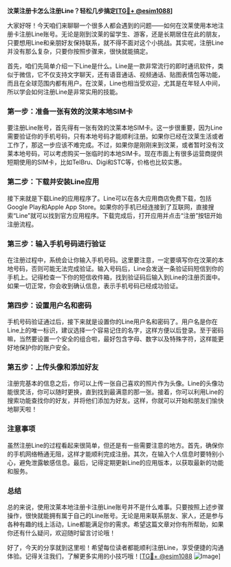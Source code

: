 **汶莱注册卡怎么注册Line？轻松几步搞定[[TG💪+ @esim1088](https://t.me/s/esim1088)]**

大家好呀！今天咱们来聊聊一个很多人都会遇到的问题——如何在汶莱使用本地注册卡注册Line账号。无论是刚到汶莱的留学生、游客，还是长期居住在此的朋友，只要想用Line和亲朋好友保持联系，就不得不面对这个小挑战。其实呢，注册Line并没有那么复杂，只要你按照步骤来，很快就能搞定。

首先，咱们先简单介绍一下Line是什么。Line是一款非常流行的即时通讯软件，类似于微信，它不仅支持文字聊天，还有语音通话、视频通话、贴图表情包等功能，而且在全球范围内都有用户。在汶莱，Line也相当受欢迎，尤其是在年轻人中间，所以学会如何注册Line是非常实用的技能。

### 第一步：准备一张有效的汶莱本地SIM卡

要注册Line账号，首先得有一张有效的汶莱本地SIM卡。这一步很重要，因为Line需要验证你的手机号码，只有本地号码才能顺利注册。如果你已经在汶莱生活或者工作了，那这一步应该不难完成。不过，如果你是刚刚来到汶莱，或者暂时没有汶莱本地号码，可以考虑购买一张临时的本地SIM卡。现在市面上有很多运营商提供短期使用的SIM卡，比如TelBru、Digi和STC等，价格也比较实惠。

### 第二步：下载并安装Line应用

接下来就是下载Line的应用程序了。Line可以在各大应用商店免费下载，包括Google Play和Apple App Store。如果你的手机已经连接到了互联网，直接搜索“Line”就可以找到官方应用程序。下载完成后，打开应用并点击“注册”按钮开始注册流程。

### 第三步：输入手机号码进行验证

在注册过程中，系统会让你输入手机号码。这里要注意，一定要填写你在汶莱的本地号码，否则可能无法完成验证。输入号码后，Line会发送一条验证码短信到你的手机上。记得检查一下你的短信收件箱，找到验证码后输入到Line的注册页面中。如果一切正常，你会收到确认信息，表示手机号码已经成功验证。

### 第四步：设置用户名和密码

手机号码验证通过后，接下来就是设置你的Line用户名和密码了。用户名是你在Line上的唯一标识，建议选择一个容易记住的名字，这样方便以后登录。至于密码嘛，当然要设置一个安全的组合啦，最好包含字母、数字以及特殊字符，这样能更好地保护你的账户安全。

### 第五步：上传头像和添加好友

注册完基本的信息之后，你可以上传一张自己喜欢的照片作为头像。Line的头像功能很灵活，你可以随时更换，直到找到最满意的那一张。接着，你可以利用Line的搜索功能查找你的好友，并将他们添加为好友。这样，你就可以开始和朋友们愉快地聊天啦！

### 注意事项

虽然注册Line的过程看起来很简单，但还是有一些需要注意的地方。首先，确保你的手机网络畅通无阻，这样才能顺利完成注册。其次，在输入个人信息时要特别小心，避免泄露敏感信息。最后，记得定期更新Line的应用版本，以获取最新的功能和服务。

### 总结

总的来说，使用汶莱本地注册卡注册Line账号并不是什么难事。只要按照上述步骤操作，很快就能拥有属于自己的Line账号。无论是用来联系朋友、家人，还是参与各种有趣的线上活动，Line都能满足你的需求。希望这篇文章对你有所帮助，如果你还有什么疑问，欢迎随时留言讨论哦！

好了，今天的分享就到这里啦！希望每位读者都能顺利注册Line，享受便捷的沟通体验。记得关注我们，了解更多实用的小技巧哦！[[TG💪+ @esim1088](https://t.me/s/esim1088) ![Image](https://i.postimg.cc/4NQfJmqS/Snipaste-2025-05-13-00-14-12.png)]